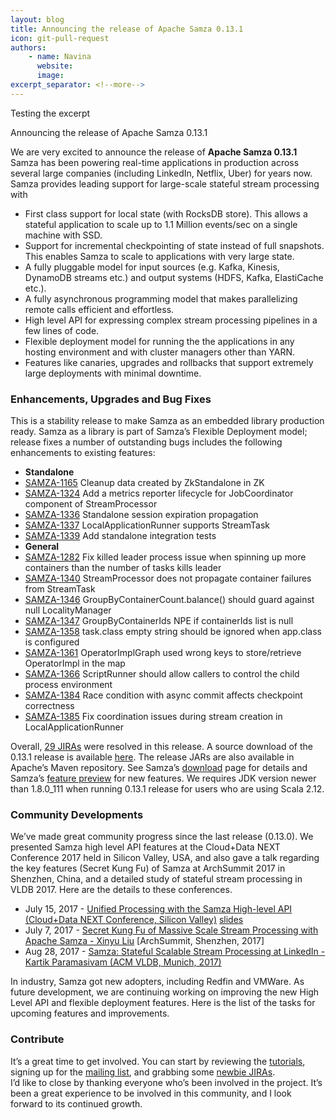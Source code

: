 ```yaml
---
layout: blog
title: Announcing the release of Apache Samza 0.13.1
icon: git-pull-request
authors:
    - name: Navina
      website: 
      image: 
excerpt_separator: <!--more-->
---
```

<!--
   Licensed to the Apache Software Foundation (ASF) under one or more
   contributor license agreements.  See the NOTICE file distributed with
   this work for additional information regarding copyright ownership.
   The ASF licenses this file to You under the Apache License, Version 2.0
   (the "License"); you may not use this file except in compliance with
   the License.  You may obtain a copy of the License at

       http://www.apache.org/licenses/LICENSE-2.0

   Unless required by applicable law or agreed to in writing, software
   distributed under the License is distributed on an "AS IS" BASIS,
   WITHOUT WARRANTIES OR CONDITIONS OF ANY KIND, either express or implied.
   See the License for the specific language governing permissions and
   limitations under the License.
-->


Testing the excerpt

<!--more-->


Announcing the release of Apache Samza 0.13.1

We are very excited to announce the release of **Apache Samza 0.13.1**  
Samza has been powering real-time applications in production across several large companies (including LinkedIn, Netflix, Uber) for years now. Samza provides leading support for large-scale stateful stream processing with

-   First class support for local state (with RocksDB store). This allows a stateful application to scale up to 1.1 Million events/sec on a single machine with SSD.
-   Support for incremental checkpointing of state instead of full snapshots. This enables Samza to scale to applications with very large state.
-   A fully pluggable model for input sources (e.g. Kafka, Kinesis, DynamoDB streams etc.) and output systems (HDFS, Kafka, ElastiCache etc.).
-   A fully asynchronous programming model that makes parallelizing remote calls efficient and effortless.
-   High level API for expressing complex stream processing pipelines in a few lines of code.
-   Flexible deployment model for running the the applications in any hosting environment and with cluster managers other than YARN.
-   Features like canaries, upgrades and rollbacks that support extremely large deployments with minimal downtime.


### Enhancements, Upgrades and Bug Fixes 

This is a stability release to make Samza as an embedded library production ready. Samza as a library is part of Samza’s Flexible Deployment model; release fixes a number of outstanding bugs includes the following enhancements to existing features:

-   **Standalone**
-   [SAMZA-1165](https://issues.apache.org/jira/browse/SAMZA-1165) Cleanup data created by ZkStandalone in ZK
-   [SAMZA-1324](https://issues.apache.org/jira/browse/SAMZA-1324) Add a metrics reporter lifecycle for JobCoordinator component of StreamProcessor
-   [SAMZA-1336](https://issues.apache.org/jira/browse/SAMZA-1336) Standalone session expiration propagation
-   [SAMZA-1337](https://issues.apache.org/jira/browse/SAMZA-1337) LocalApplicationRunner supports StreamTask
-   [SAMZA-1339](https://issues.apache.org/jira/browse/SAMZA-1339) Add standalone integration tests
-   **General**
-   [SAMZA-1282](https://issues.apache.org/jira/browse/SAMZA-1282) Fix killed leader process issue when spinning up more containers than the number of tasks kills leader
-   [SAMZA-1340](https://issues.apache.org/jira/browse/SAMZA-1340) StreamProcessor does not propagate container failures from StreamTask
-   [SAMZA-1346](https://issues.apache.org/jira/browse/SAMZA-1346) GroupByContainerCount.balance() should guard against null LocalityManager
-   [SAMZA-1347](https://issues.apache.org/jira/browse/SAMZA-1347) GroupByContainerIds NPE if containerIds list is null
-   [SAMZA-1358](https://issues.apache.org/jira/browse/SAMZA-1358) task.class empty string should be ignored when app.class is configured
-   [SAMZA-1361](https://issues.apache.org/jira/browse/SAMZA-1361) OperatorImplGraph used wrong keys to store/retrieve OperatorImpl in the map
-   [SAMZA-1366](https://issues.apache.org/jira/browse/SAMZA-1366) ScriptRunner should allow callers to control the child process environment
-   [SAMZA-1384](https://issues.apache.org/jira/browse/SAMZA-1384) Race condition with async commit affects checkpoint correctness
-   [SAMZA-1385](https://issues.apache.org/jira/browse/SAMZA-1385) Fix coordination issues during stream creation in LocalApplicationRunner

Overall, [29 JIRAs](https://issues.apache.org/jira/issues/?jql=project%20%3D%2012314526%20AND%20fixVersion%20%3D%2012340845%20ORDER%20BY%20priority%20DESC%2C%20key%20ASC) were resolved in this release. 
A source download of the 0.13.1 release is available [here](http://www.apache.org/dyn/closer.cgi/samza/0.13.1). The release JARs are also available in Apache’s Maven repository. See Samza’s [download](http://samza.apache.org/startup/download/) page for details and Samza’s [feature preview](https://samza.apache.org/startup/preview/) for new features. We requires JDK version newer than 1.8.0_111 when running 0.13.1 release for users who are using Scala 2.12.

### Community Developments

We’ve made great community progress since the last release (0.13.0). We presented Samza high level API features at the Cloud+Data NEXT Conference 2017 held in Silicon Valley, USA, and also gave a talk regarding the key features (Secret Kung Fu) of Samza at ArchSummit 2017 in Shenzhen, China, and a detailed study of stateful stream processing in VLDB 2017. Here are the details to these conferences.

-   July 15, 2017 - [Unified Processing with the Samza High-level API (Cloud+Data NEXT Conference, Silicon Valley)](http://www.cdnextcon.com/recap.html) [slides](https://www.slideshare.net/YiPan7/nextcon-samza-preso-july-final)
-   July 7, 2017 - [Secret Kung Fu of Massive Scale Stream Processing with Apache Samza - Xinyu Liu](http://sz2017.archsummit.com/presentation/900) [ArchSummit, Shenzhen, 2017]
-   Aug 28, 2017 - [Samza: Stateful Scalable Stream Processing at LinkedIn - Kartik Paramasivam (ACM VLDB, Munich, 2017)](http://www.vldb.org/pvldb/vol10/p1634-noghabi.pdf)

In industry, Samza got new adopters, including Redfin and VMWare. 
As future development, we are continuing working on improving the new High Level API and flexible deployment features. Here is the list of the tasks for upcoming features and improvements.
### Contribute

It’s a great time to get involved. You can start by reviewing the [tutorials](http://samza.apache.org/startup/preview/#try-it-out), signing up for the [mailing list](http://samza.apache.org/community/mailing-lists.html), and grabbing some [newbie JIRAs](https://issues.apache.org/jira/issues/?jql=project%20%3D%20SAMZA%20AND%20labels%20%3D%20newbie%20AND%20status%20%3D%20Open).  
I’d like to close by thanking everyone who’s been involved in the project. It’s been a great experience to be involved in this community, and I look forward to its continued growth.
